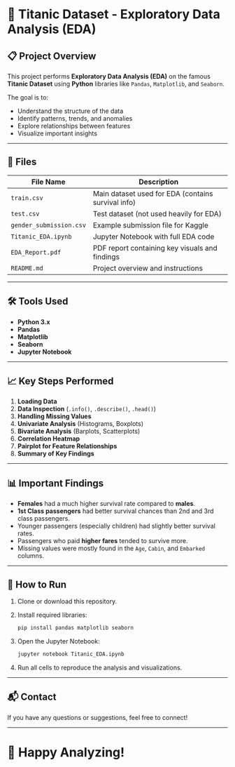 # 🚢 Titanic Dataset - Exploratory Data Analysis (EDA)

## 📋 Project Overview

This project performs **Exploratory Data Analysis (EDA)** on the famous **Titanic Dataset** using **Python** libraries like `Pandas`, `Matplotlib`, and `Seaborn`.

The goal is to:
- Understand the structure of the data
- Identify patterns, trends, and anomalies
- Explore relationships between features
- Visualize important insights

---

## 📂 Files

| File Name              | Description                                      |
| ---------------------- | ------------------------------------------------ |
| `train.csv`             | Main dataset used for EDA (contains survival info) |
| `test.csv`              | Test dataset (not used heavily for EDA) |
| `gender_submission.csv` | Example submission file for Kaggle |
| `Titanic_EDA.ipynb`     | Jupyter Notebook with full EDA code |
| `EDA_Report.pdf`        | PDF report containing key visuals and findings |
| `README.md`             | Project overview and instructions |

---

## 🛠️ Tools Used

- **Python 3.x**
- **Pandas**
- **Matplotlib**
- **Seaborn**
- **Jupyter Notebook**

---

## 📈 Key Steps Performed

1. **Loading Data**
2. **Data Inspection** (`.info()`, `.describe()`, `.head()`)
3. **Handling Missing Values**
4. **Univariate Analysis** (Histograms, Boxplots)
5. **Bivariate Analysis** (Barplots, Scatterplots)
6. **Correlation Heatmap**
7. **Pairplot for Feature Relationships**
8. **Summary of Key Findings**

---

## 📊 Important Findings

- **Females** had a much higher survival rate compared to **males**.
- **1st Class passengers** had better survival chances than 2nd and 3rd class passengers.
- Younger passengers (especially children) had slightly better survival rates.
- Passengers who paid **higher fares** tended to survive more.
- Missing values were mostly found in the `Age`, `Cabin`, and `Embarked` columns.

---

## 📢 How to Run

1. Clone or download this repository.
2. Install required libraries:

   ```bash
   pip install pandas matplotlib seaborn
   ```

3. Open the Jupyter Notebook:

   ```bash
   jupyter notebook Titanic_EDA.ipynb
   ```

4. Run all cells to reproduce the analysis and visualizations.

---

## 📬 Contact

If you have any questions or suggestions, feel free to connect!

---

# 🚀 Happy Analyzing!
